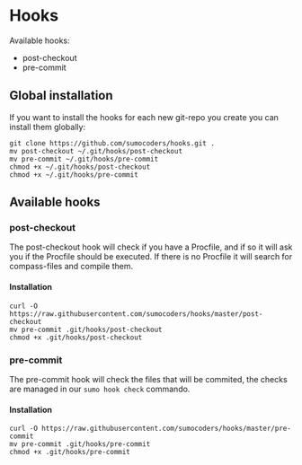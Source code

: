 # Hooks

Available hooks:

* post-checkout
* pre-commit

## Global installation

If you want to install the hooks for each new git-repo you create you can install them globally:

    git clone https://github.com/sumocoders/hooks.git .
    mv post-checkout ~/.git/hooks/post-checkout
    mv pre-commit ~/.git/hooks/pre-commit
    chmod +x ~/.git/hooks/post-checkout
    chmod +x ~/.git/hooks/pre-commit

## Available hooks

### post-checkout

The post-checkout hook will check if you have a Procfile, and if so it will ask
you if the Procfile should be executed. If there is no Procfile it will search 
for compass-files and compile them.

#### Installation

    curl -O https://raw.githubusercontent.com/sumocoders/hooks/master/post-checkout
    mv pre-commit .git/hooks/post-checkout
    chmod +x .git/hooks/post-checkout

### pre-commit

The pre-commit hook will check the files that will be commited, the checks are 
managed in our `sumo hook check` commando.

#### Installation

    curl -O https://raw.githubusercontent.com/sumocoders/hooks/master/pre-commit
    mv pre-commit .git/hooks/pre-commit
    chmod +x .git/hooks/pre-commit
